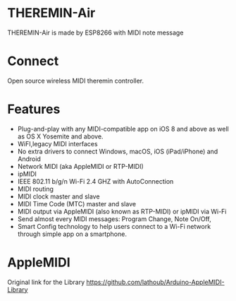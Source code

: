 # THEREMIN-Air
THEREMIN-Air is made by ESP8266 with MIDI note message

# Connect
Open source wireless MIDI theremin controller.

# Features
- Plug-and-play with any MIDI-compatible app on iOS 8 and above as well as OS X Yosemite and above.
- WiFI,legacy MIDI interfaces
- No extra drivers to connect Windows, macOS, iOS (iPad/iPhone) and Android
- Network MIDI (aka AppleMIDI or RTP-MIDI)
- ipMIDI
- IEEE 802.11 b/g/n Wi-Fi 2.4 GHZ with AutoConnection
- MIDI routing
- MIDI clock master and slave
- MIDI Time Code (MTC) master and slave
- MIDI output via AppleMIDI (also known as RTP-MIDI) or ipMIDI via Wi-Fi
- Send almost every MIDI messages: Program Change, Note On/Off,
- Smart Config technology to help users connect to a Wi-Fi network through simple app on a smartphone.

# AppleMIDI

Original link for the Library
https://github.com/lathoub/Arduino-AppleMIDI-Library
